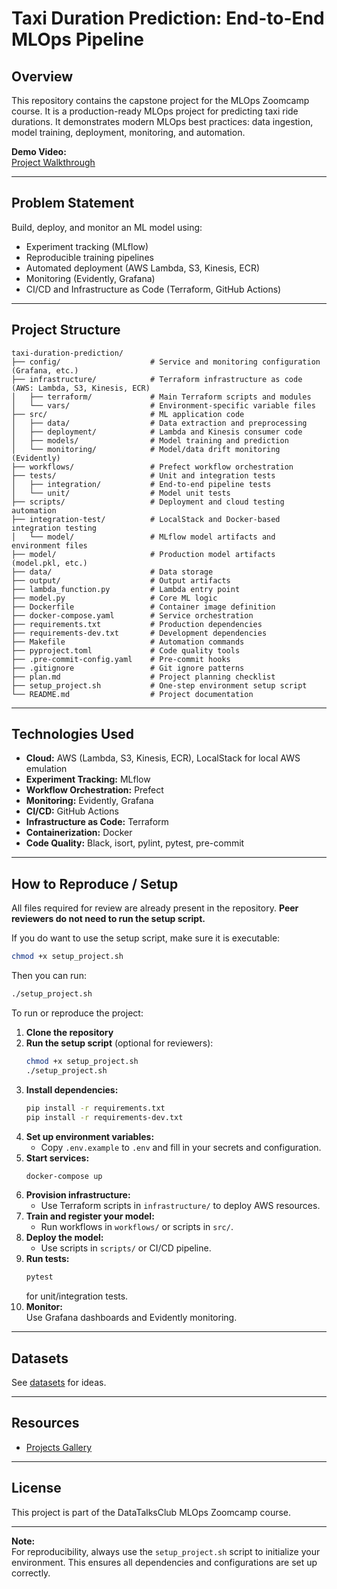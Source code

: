 # Taxi Duration Prediction: End-to-End MLOps Pipeline

## Overview

This repository contains the capstone project for the MLOps Zoomcamp course. It is a production-ready MLOps project for predicting taxi ride durations. It demonstrates modern MLOps best practices: data ingestion, model training, deployment, monitoring, and automation.

**Demo Video:**  
[Project Walkthrough](https://www.loom.com/share/8f99d25893de4fb8aaa95c0395c740b6)

---

## Problem Statement

Build, deploy, and monitor an ML model using:
- Experiment tracking (MLflow)
- Reproducible training pipelines
- Automated deployment (AWS Lambda, S3, Kinesis, ECR)
- Monitoring (Evidently, Grafana)
- CI/CD and Infrastructure as Code (Terraform, GitHub Actions)

---

## Project Structure

```
taxi-duration-prediction/
├── config/                    # Service and monitoring configuration (Grafana, etc.)
├── infrastructure/            # Terraform infrastructure as code (AWS: Lambda, S3, Kinesis, ECR)
│   ├── terraform/             # Main Terraform scripts and modules
│   └── vars/                  # Environment-specific variable files
├── src/                       # ML application code
│   ├── data/                  # Data extraction and preprocessing
│   ├── deployment/            # Lambda and Kinesis consumer code
│   ├── models/                # Model training and prediction
│   └── monitoring/            # Model/data drift monitoring (Evidently)
├── workflows/                 # Prefect workflow orchestration
├── tests/                     # Unit and integration tests
│   ├── integration/           # End-to-end pipeline tests
│   └── unit/                  # Model unit tests
├── scripts/                   # Deployment and cloud testing automation
├── integration-test/          # LocalStack and Docker-based integration testing
│   └── model/                 # MLflow model artifacts and environment files
├── model/                     # Production model artifacts (model.pkl, etc.)
├── data/                      # Data storage
├── output/                    # Output artifacts
├── lambda_function.py         # Lambda entry point
├── model.py                   # Core ML logic
├── Dockerfile                 # Container image definition
├── docker-compose.yaml        # Service orchestration
├── requirements.txt           # Production dependencies
├── requirements-dev.txt       # Development dependencies
├── Makefile                   # Automation commands
├── pyproject.toml             # Code quality tools
├── .pre-commit-config.yaml    # Pre-commit hooks
├── .gitignore                 # Git ignore patterns
├── plan.md                    # Project planning checklist
├── setup_project.sh           # One-step environment setup script
└── README.md                  # Project documentation
```

---

## Technologies Used

- **Cloud:** AWS (Lambda, S3, Kinesis, ECR), LocalStack for local AWS emulation
- **Experiment Tracking:** MLflow
- **Workflow Orchestration:** Prefect
- **Monitoring:** Evidently, Grafana
- **CI/CD:** GitHub Actions
- **Infrastructure as Code:** Terraform
- **Containerization:** Docker
- **Code Quality:** Black, isort, pylint, pytest, pre-commit

---


## How to Reproduce / Setup

All files required for review are already present in the repository. **Peer reviewers do not need to run the setup script.**

If you do want to use the setup script, make sure it is executable:
```bash
chmod +x setup_project.sh
```
Then you can run:
```bash
./setup_project.sh
```

To run or reproduce the project:

1. **Clone the repository**
2. **Run the setup script** (optional for reviewers):
   ```bash
   chmod +x setup_project.sh
   ./setup_project.sh
   ```
3. **Install dependencies:**
   ```bash
   pip install -r requirements.txt
   pip install -r requirements-dev.txt
   ```
4. **Set up environment variables:**
   - Copy `.env.example` to `.env` and fill in your secrets and configuration.
5. **Start services:**
   ```bash
   docker-compose up
   ```
6. **Provision infrastructure:**
   - Use Terraform scripts in `infrastructure/` to deploy AWS resources.
7. **Train and register your model:**
   - Run workflows in `workflows/` or scripts in `src/`.
8. **Deploy the model:**
   - Use scripts in `scripts/` or CI/CD pipeline.
7. **Run tests:**  
   ```bash
   pytest
   ```
   for unit/integration tests.
8. **Monitor:**  
   Use Grafana dashboards and Evidently monitoring.

---

## Datasets

See [datasets](https://github.com/DataTalksClub/data-engineering-zoomcamp/blob/main/projects/datasets.md) for ideas.

---

## Resources

- [Projects Gallery](https://datatalksclub-projects.streamlit.app/)

---

## License

This project is part of the DataTalksClub MLOps Zoomcamp course.

---

**Note:**  
For reproducibility, always use the `setup_project.sh` script to initialize your environment. This ensures all dependencies and configurations are set up correctly.
